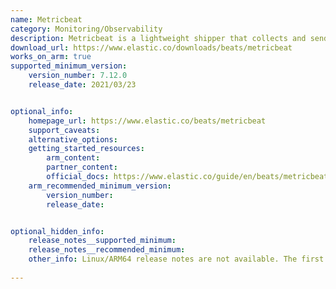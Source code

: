 ```yaml
---
name: Metricbeat
category: Monitoring/Observability
description: Metricbeat is a lightweight shipper that collects and sends metrics from your systems and services. It helps monitor performance, utilization, and health metrics in real-time, aiding in proactive system management and troubleshooting.
download_url: https://www.elastic.co/downloads/beats/metricbeat
works_on_arm: true
supported_minimum_version:
    version_number: 7.12.0
    release_date: 2021/03/23


optional_info:
    homepage_url: https://www.elastic.co/beats/metricbeat
    support_caveats:
    alternative_options:
    getting_started_resources:
        arm_content: 
        partner_content: 
        official_docs: https://www.elastic.co/guide/en/beats/metricbeat/current/metricbeat-installation-configuration.html
    arm_recommended_minimum_version:
        version_number: 
        release_date:


optional_hidden_info:
    release_notes__supported_minimum: 
    release_notes__recommended_minimum:
    other_info: Linux/ARM64 release notes are not available. The first Linux/ARM64 tar file is available in version v[7.12.0](https://artifacts.elastic.co/downloads/beats/metricbeat/metricbeat-7.12.0-linux-arm64.tar.gz).
    
---
```

